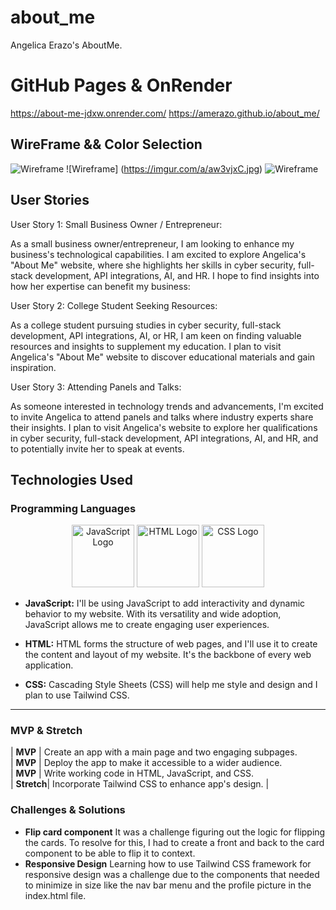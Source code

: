 # about_me

Angelica Erazo's AboutMe.

# GitHub Pages & OnRender

https://about-me-jdxw.onrender.com/
https://amerazo.github.io/about_me/

## WireFrame && Color Selection

![Wireframe](https://i.imgur.com/5wUQHCW.jpg)
![Wireframe] (https://imgur.com/a/aw3vjxC.jpg)
![Wireframe](https://imgur.com/2ujkWK9.jpg)


## User Stories 

User Story 1: Small Business Owner / Entrepreneur:

As a small business owner/entrepreneur, I am looking to enhance my business's technological capabilities. I am excited to explore Angelica's "About Me" website, where she highlights her skills in cyber security, full-stack development, API integrations, AI, and HR. I hope to find insights into how her expertise can benefit my business:

User Story 2: College Student Seeking Resources:

As a college student pursuing studies in cyber security, full-stack development, API integrations, AI, or HR, I am keen on finding valuable resources and insights to supplement my education. I plan to visit Angelica's "About Me" website to discover educational materials and gain inspiration.

User Story 3: Attending Panels and Talks:

As someone interested in technology trends and advancements, I'm excited to invite Angelica to attend panels and talks where industry experts share their insights. I plan to visit Angelica's website to explore her qualifications in cyber security, full-stack development, API integrations, AI, and HR, and to potentially invite her to speak at events. 


## Technologies Used

### Programming Languages

<p align="center">
  <img src="https://www.freepnglogos.com/uploads/javascript-png/png-javascript-badge-picture-8.png" alt="JavaScript Logo" width="100" height="100">
  <img src="https://encrypted-tbn0.gstatic.com/images?q=tbn:ANd9GcSZ2I-ldjzKQRJX1boL2V3ieuDWA0LZFrIzfboKLP0vEg&s" alt="HTML Logo" width="100" height="100">
  <img src="https://upload.wikimedia.org/wikipedia/commons/thumb/d/d5/CSS3_logo_and_wordmark.svg/1200px-CSS3_logo_and_wordmark.svg.png" alt="CSS Logo" width="100" height="100">
</p>

- **JavaScript:** I'll be using JavaScript to add interactivity and dynamic behavior to my website. With its versatility and wide adoption, JavaScript allows me to create engaging user experiences.

- **HTML:** HTML forms the structure of web pages, and I'll use it to create the content and layout of my website. It's the backbone of every web application.

- **CSS:** Cascading Style Sheets (CSS) will help me style and design and I plan to use Tailwind CSS.

------------------
### MVP & Stretch 

| **MVP**    | Create an app with a main page and two engaging subpages.      
| **MVP**    | Deploy the app to make it accessible to a wider audience.     
| **MVP**    | Write working code in HTML, JavaScript, and CSS.             
| **Stretch**| Incorporate Tailwind CSS to enhance app's design.              | 



### Challenges & Solutions
- **Flip card component** It was a challenge figuring out the logic for flipping the cards. To resolve for this, I had to create a front and back to the card component to be able to flip it to context.
- **Responsive Design** Learning how to use Tailwind CSS framework for responsive design was a challenge due to the components that needed to minimize in size like the nav bar menu and the profile picture in the index.html file.



